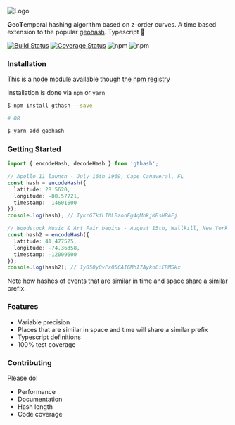![Logo](https://i.imgur.com/0LJfZz3.png)

**G**eo**T**emporal hashing algorithm based on z-order curves.  A time based extension to the popular [geohash](http://geohash.org/).  Typescript 💙 

[![Build Status](https://travis-ci.com/ChrisChares/gthash.svg?branch=master)](https://travis-ci.com/ChrisChares/gthash)
[![Coverage Status](https://coveralls.io/repos/github/ChrisChares/gthash/badge.svg?branch=master)](https://coveralls.io/github/ChrisChares/gthash?branch=master)
![npm](https://img.shields.io/npm/v/gthash.svg)
![npm](https://img.shields.io/npm/dw/gthash.svg)

### Installation

This is a [node](https://nodejs.org/en/) module available though [the npm registry](https://www.npmjs.com/package/gthash)

Installation is done via `npm` or `yarn`

```bash
$ npm install gthash --save

# OR

$ yarn add geohash

```

### Getting Started

```typescript
import { encodeHash, decodeHash } from 'gthash';

// Apollo 11 launch - July 16th 1969, Cape Canaveral, FL 
const hash = encodeHash({
  latitude: 28.5620,
  longitude: -80.57721,
  timestamp: -14601600
});
console.log(hash); // IykrGTkfLT8LBzonFg4qMhkjKBsHBAEj

// Woodstock Music & Art Fair begins - August 15th, Wallkill, New York
const hash2 = encodeHash({
  latitude: 41.477525,
  longitude: -74.36358,
  timestamp: -12009600
});
console.log(hash2); // Iy05Oy0vPx05CAIGMhI7AykoCiERMSkx
```

Note how hashes of events that are similar in time and space share a similar prefix.

### Features

+ Variable precision
+ Places that are similar in space and time will share a similar prefix
+ Typescript definitions
+ 100% test coverage

### Contributing

Please do!  

+ Performance
+ Documentation
+ Hash length
+ Code coverage
